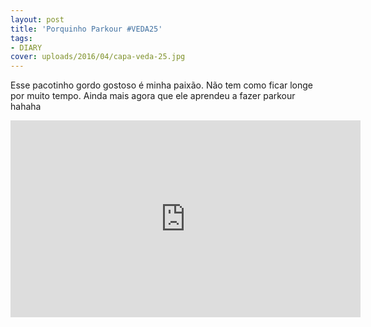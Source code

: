 ```yaml
---
layout: post
title: 'Porquinho Parkour #VEDA25'
tags:
- DIARY
cover: uploads/2016/04/capa-veda-25.jpg
---
```


Esse pacotinho gordo gostoso é minha paixão. Não tem como ficar longe por muito tempo. Ainda mais agora que ele aprendeu a fazer parkour hahaha

<iframe width="560" height="315" src="https://www.youtube.com/embed/lxscwpnTLFQ" frameborder="0" allowfullscreen></iframe>
